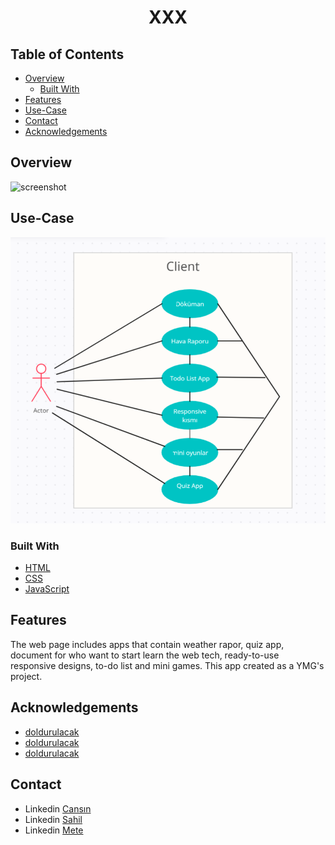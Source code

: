 


<h1 align="center">XXX</h1>

## Table of Contents
- [Overview](#overview)
  - [Built With](#built-with)
- [Features](#features)
- [Use-Case](#usecase)
- [Contact](#contact)
- [Acknowledgements](#acknowledgements)

## Overview
![screenshot](https://user-images.githubusercontent.com/16707738/92399059-5716eb00-f132-11ea-8b14-bcacdc8ec97b.png)


## Use-Case
![screenshot](images/UML.png)

### Built With
- [HTML](https://www.w3schools.com/html/default.asp)
- [CSS](https://www.w3schools.com/css/default.asp)
- [JavaScript](https://developer.mozilla.org/en-US/docs/Web/JavaScript)

## Features
The web page includes apps that contain weather rapor, quiz app, document for who want to start learn the web tech, ready-to-use responsive designs, to-do list and mini games. This app created as a YMG's project.



## Acknowledgements
<!-- This section should list any articles or add-ons/plugins that helps you to complete the project. This is optional but it will help you in the future. For exmpale -->
- [doldurulacak](https://404-not-found-test1.netlify.app/)
- [doldurulacak](https://404-not-found-test1.netlify.app)
- [doldurulacak](https://404-not-found-test1.netlify.app)

## Contact
- Linkedin [Cansın](https://www.linkedin.com/in/cansın-lale-64a098130/)
- Linkedin [Sahil](https://www.linkedin.com/in/sahil-baylarli-a81a281ab/)
- Linkedin [Mete](https://www.linkedin.com/in/metehan-akbulut-323003272/)
